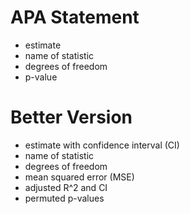 # APA Statement
- estimate
- name of statistic
- degrees of freedom
- p-value

# Better Version
- estimate with confidence interval (CI)
- name of statistic
- degrees of freedom
- mean squared error (MSE)
- adjusted R^2 and CI
- permuted p-values